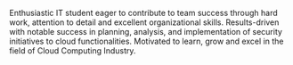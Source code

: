 Enthusiastic IT student eager to contribute to team success through hard work, attention to detail and excellent organizational skills. Results-driven with notable success in planning, analysis, and implementation of security initiatives to cloud functionalities. Motivated to learn, grow and excel in the field of Cloud Computing Industry.
